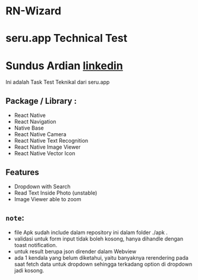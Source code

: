 # RN-Wizard

# seru.app Technical Test

# Sundus Ardian [linkedin](linkedin.com/in/sundusardian)

Ini adalah Task Test Teknikal dari seru.app

## Package / Library :

- React Native
- React Navigation
- Native Base
- React Native Camera
- React Native Text Recognition
- React Native Image Viewer
- React Native Vector Icon

## Features

- Dropdown with Search
- Read Text Inside Photo (unstable)
- Image Viewer able to zoom

## `note`:

- file Apk sudah include dalam repository ini dalam folder ./apk .
- validasi untuk form input tidak boleh kosong, hanya dihandle dengan toast notification.
- untuk result berupa json dirender dalam Webview
- ada 1 kendala yang belum diketahui, yaitu banyaknya rerendering pada saat fetch data untuk dropdown sehingga terkadang option di dropdown jadi kosong.
